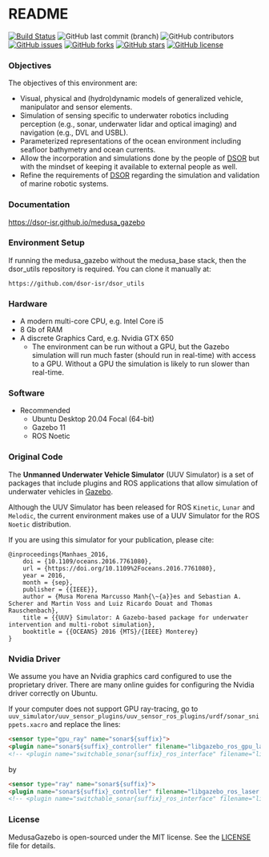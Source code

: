 # README #

[![Build Status](https://ci.dsor.isr.tecnico.ulisboa.pt/buildStatus/icon?job=GitHub+DSOR%2Fmedusa_gazebo%2Fmain)](https://ci.dsor.isr.tecnico.ulisboa.pt/job/GitHub%20DSOR/job/medusa_gazebo/job/main/)
![GitHub last commit (branch)](https://img.shields.io/github/last-commit/dsor-isr/medusa_gazebo/main)
![GitHub contributors](https://img.shields.io/github/contributors/dsor-isr/medusa_gazebo)
[![GitHub issues](https://img.shields.io/github/issues/dsor-isr/medusa_gazebo)](https://github.com/dsor-isr/medusa_gazebo/issues)
[![GitHub forks](https://img.shields.io/github/forks/dsor-isr/medusa_gazebo)](https://github.com/dsor-isr/medusa_gazebo/network)
[![GitHub stars](https://img.shields.io/github/stars/dsor-isr/medusa_gazebo)](https://github.com/dsor-isr/medusa_gazebo/stargazers)
[![GitHub license](https://img.shields.io/github/license/dsor-isr/medusa_gazebo)](https://github.com/dsor-isr/medusa_gazebo/blob/main/LICENSE)

### Objectives

The objectives of this environment are:
* Visual, physical and (hydro)dynamic models of generalized vehicle, manipulator and sensor elements.
* Simulation of sensing specific to underwater robotics including perception (e.g., sonar, underwater lidar and optical imaging) and navigation (e.g., DVL and USBL). 
* Parameterized representations of the ocean environment including seafloor bathymetry and ocean currents.
* Allow the incorporation and simulations done by the people of [DSOR](http://dsor.isr.ist.utl.pt/) but with the mindset of keeping it available to external people as well.
* Refine the requirements of [DSOR](http://dsor.isr.ist.utl.pt/) regarding the simulation and validation of marine robotic systems.

### Documentation
https://dsor-isr.github.io/medusa_gazebo

### Environment Setup
If running the medusa_gazebo without the medusa_base stack, then the dsor_utils repository is required. You can clone it manually at:
```
https://github.com/dsor-isr/dsor_utils
```

### Hardware

* A modern multi-core CPU, e.g. Intel Core i5
* 8 Gb of RAM
* A discrete Graphics Card, e.g. Nvidia GTX 650
    * The environment can be run without a GPU, but the Gazebo simulation will run much faster (should run in real-time) with access to a GPU. Without a GPU the simulation is likely to run slower than real-time.

### Software
 - Recommended
   * Ubuntu Desktop 20.04 Focal (64-bit) 
   * Gazebo 11
   * ROS Noetic

### Original Code

The **Unmanned Underwater Vehicle Simulator** (UUV Simulator) is a set of packages that include plugins and ROS applications that allow simulation of underwater vehicles in [Gazebo](http://gazebosim.org/). 

Although the UUV Simulator has been released for ROS `Kinetic`, `Lunar` and `Melodic`, the current environment makes use of a UUV Simulator for the ROS `Noetic` distribution.

If you are using this simulator for your publication, please cite:

```
@inproceedings{Manhaes_2016,
	doi = {10.1109/oceans.2016.7761080},
	url = {https://doi.org/10.1109%2Foceans.2016.7761080},
	year = 2016,
	month = {sep},
	publisher = {{IEEE}},
	author = {Musa Morena Marcusso Manh{\~{a}}es and Sebastian A. Scherer and Martin Voss and Luiz Ricardo Douat and Thomas Rauschenbach},
	title = {{UUV} Simulator: A Gazebo-based package for underwater intervention and multi-robot simulation},
	booktitle = {{OCEANS} 2016 {MTS}/{IEEE} Monterey}
}
```

### Nvidia Driver
We assume you have an Nvidia graphics card configured to use the proprietary driver. There are many online guides for configuring the Nvidia driver correctly on Ubuntu. 

If your computer does not support GPU ray-tracing, go to ```uuv_simulator/uuv_sensor_plugins/uuv_sensor_ros_plugins/urdf/sonar_snippets.xacro```  and replace the lines:

```html
<sensor type="gpu_ray" name="sonar${suffix}"> 
<plugin name="sonar${suffix}_controller" filename="libgazebo_ros_gpu_laser.so">
<!-- <plugin name="switchable_sonar{suffix}_ros_interface" filename="libuuv_gazebo_ros_switchable_gpu_ray_sensor.so">
```

by

```html
<sensor type="ray" name="sonar${suffix}">
<plugin name="sonar${suffix}_controller" filename="libgazebo_ros_laser.so">
<!-- <plugin name="switchable_sonar{suffix}_ros_interface" filename="libuuv_gazebo_ros_switchable_ray_sensor.so">
```

### License
MedusaGazebo is open-sourced under the MIT license. See the [LICENSE](https://github.com/dsor-isr/medusa_gazebo/LICENSE) file for details.

